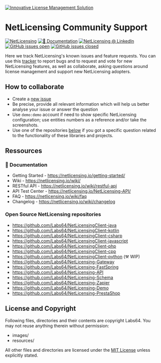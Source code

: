 <a href="https://netlicensing.io"><img src="https://netlicensing.io/img/netlicensing-stage-twitter.jpg" alt="Innovative License Management Solution"></a>

# NetLicensing Community Support

[![NetLicensing](https://img.shields.io/badge/NetLicensing-IO-E14817.svg?logo=NetLicensing)](https://netlicensing.io)
[![📖 Documentation](https://img.shields.io/badge/📖%20Documentation-Wiki-AB6543.svg)](https://netlicensing.io/wiki/)
[![NetLicensing @ LinkedIn](https://img.shields.io/badge/NetLicensing-0077B5.svg?logo=LinkedIn)](https://www.linkedin.com/showcase/netlicensing)
[![GitHub issues open](https://img.shields.io/github/issues/Labs64/NetLicensing-Community.svg?maxAge=7776000)](https://github.com/Labs64/NetLicensing-Community/issues) 
[![GitHub issues closed](https://img.shields.io/github/issues-closed-raw/Labs64/NetLicensing-Community.svg?maxAge=7776000)](https://github.com/Labs64/NetLicensing-Community/issues?q=is%3Aissue+is%3Aclosed)

Here we track NetLicensing's known issues and feature requests. You can use this [tracker](https://github.com/Labs64/NetLicensing-Community/issues) to report bugs and to request and vote for new NetLicensing features, as well as collaborate, asking questions around license management and support new NetLicensing adopters.


## How to collaborate

- Create a [new issue](https://github.com/Labs64/NetLicensing-Community/issues/new/choose)
- Be precise, provide all relevant information which will help us better analyse your issue or answer the question
- Use `demo:demo` account if need to show specific NetLicensing configuration; use entities numbers as a reference and/or take the screenshots.
- Use one of the repositories [below](#open-source-netlicensing-repositories) if you got a specific question related to the functionality of these libraries and projects.


## Ressources

### 📖 Documentation

- Getting Started - https://netlicensing.io/getting-started/
- Wiki - https://netlicensing.io/wiki/
- RESTful API - https://netlicensing.io/wiki/restful-api
- API Test Center - https://netlicensing.io/NetLicensing-API/
- FAQ - https://netlicensing.io/wiki/faq
- Changelog - https://netlicensing.io/wiki/changelog

### Open Source NetLicensing repositories

- https://github.com/Labs64/NetLicensingClient-java
- https://github.com/Labs64/NetLicensingClient-kotlin
- https://github.com/Labs64/NetLicensingClient-csharp
- https://github.com/Labs64/NetLicensingClient-javascript
- https://github.com/Labs64/NetLicensingClient-php
- https://github.com/Labs64/NetLicensingClient-cpp
- https://github.com/Labs64/NetLicensingClient-python (⚒️ WIP)
- https://github.com/Labs64/NetLicensing-Gateway
- https://github.com/Labs64/NetLicensing-FastSpring
- https://github.com/Labs64/NetLicensing-API
- https://github.com/Labs64/NetLicensing-Schema
- https://github.com/Labs64/NetLicensing-Zapier
- https://github.com/Labs64/NetLicensing-Demo
- https://github.com/Labs64/NetLicensing-PrestaShop


## License and Copyright

Following files, directories and their contents are copyright Labs64. You may not reuse anything therein without permission:

* images/
* resources/

All other files and directories are licensed under the [MIT License](LICENSE) unless explicitly stated.
